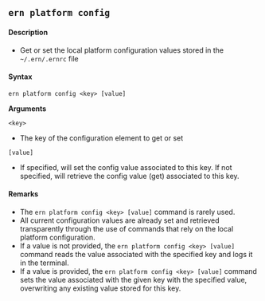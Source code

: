 ## `ern platform config`

#### Description

* Get or set the local platform configuration values stored in the `~/.ern/.ernrc` file  

#### Syntax

`ern platform config <key> [value]`

**Arguments**

`<key>`

* The key of the configuration element to get or set

`[value]`

* If specified, will set the config value associated to this key. If not specified, will retrieve the config value (get) associated to this key.

#### Remarks

* The `ern platform config <key> [value]` command is rarely used.  
* All current configuration values are already set and retrieved transparently through the use of commands that rely on the local platform configuration.  
* If a value is not provided, the `ern platform config <key> [value]` command reads the value associated with the specified key and logs it in the terminal.  
* If a value is provided, the `ern platform config <key> [value]` command sets the value associated with the given key with the specified value, overwriting any existing value stored for this key.
